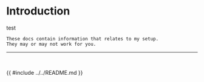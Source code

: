 # Introduction

test

```admonish warning
These docs contain information that relates to my setup.
They may or may not work for you.
```

---
<br />

{{ #include ../../README.md }}
